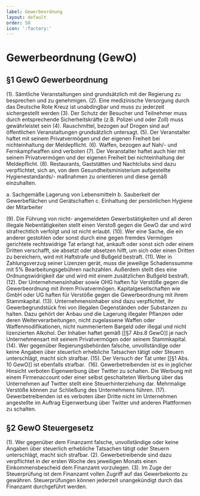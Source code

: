 ```yaml
---
label: Gewerbeordnung
layout: default
order: 50
icon: ':factory:'
---
```


# Gewerbeordnung (GewO)

## §1 GewO Gewerbeordnung
(1). Sämtliche Veranstaltungen sind grundsätzlich mit der Regierung zu besprechen und zu genehmigen.
(2). Eine medizinische Versorgung durch das Deutsche Rote Kreuz ist unabdingbar und muss zu jederzeit sichergestellt werden
(3). Der Schutz der Besucher und Teilnehmer muss durch entsprechende Sicherheitskräfte (z.B. Polizei und oder Zoll) muss gewährleistet sein
(4). Rauschmittel, bezogen auf Drogen sind auf öffentlichen Veranstaltungen grundsätzlich untersagt.
(5). Der Veranstalter haftet mit seinem Privatvermögen und der eigenen Freiheit bei nichteinhaltung der Meldepflicht.
(6). Waffen, bezogen auf Nah/- und Fernkampfwaffen sind verboten
(7). Der Veranstalter haftet auch hier mit seinem Privatvermögen und der eigenen Freiheit bei nichteinhaltung der Meldepflicht.
(8). Restaurants, Gaststätten und Nachtclubs sind dazu verpflichtet, sich an, von dem Gesundheitsministerium aufgestellte Hygienestandards/- maßnahmen zu orientieren und diese gemäß einzuhalten.

a. Sachgemäße Lagerung von Lebensmitteln
b. Sauberkeit der Gewerbeflächen und Gerätschaften
c. Einhaltung der persönlichen Hygiene der Mitarbeiter

(9). Die Führung von nicht- angemeldeten Gewerbstätigkeiten und all deren illegale Nebentätigkeiten stellt einen Verstoß gegen die GewO dar und wird strafrechtlich verfolgt und ist nicht erlaubt.
(10). Wer eine Sache, die ein anderer gestohlen oder sonst durch eine gegen fremdes Vermögen gerichtete rechtswidrige Tat erlangt hat, ankauft oder sonst sich oder einem Dritten verschafft, sie absetzt oder absetzen hilft, um sich oder einen Dritten zu bereichern, wird mit Haftstrafe und Bußgeld bestraft.
(11). Wer in Zahlungsverzug seiner Lizenzen gerät, muss die jeweilige Schadenssumme mit 5% Bearbeitungsgebühren nachzahlen. Außerdem stellt dies eine Ordnungswidrigkeit dar und wird mit einem zusätzlichen Bußgeld bestraft.
(12). Der Unternehmensinhaber sowie OHG haften für Verstöße gegen die Gewerbeordnung mit ihrem Privatvermögen. Kapitalgesellschaften wie GmbH oder UG haften für Verstöße gegen die Gewerbeordnung mit ihrem Stammkapital.
(13). Unternehmensinhaber sind dazu verpflichtet, ihr Gewerbegrundstück frei von illegalen Gegenständen oder Substanzen zu halten. Dazu gehört der Anbau und die Lagerung illegaler Pflanzen oder deren Weiterverarbeitungen, nicht zugelassene Waffen oder Waffenmodifikationen, nicht nummeriertem Bargeld oder illegal und nicht lizenzierten Alkohol. Der Inhaber haftet gemäß [[§7 Abs.8 GewO]] je nach Unternehmensart mit seinem Privatvermögen oder seinem Stammkapital.
(14). Wer gegenüber Regierungsbehörden falsche, unvollständige oder keine Angaben über steuerlich erhebliche Tatsachen tätigt oder Steuern unterschlägt, macht sich strafbar.
(15). Der Versuch der Tat unter [[§1 Abs. 10 GewO]] ist ebenfalls strafbar. 
(16). Gewerbetreibenden ist es in jeglicher Hinsicht verboten Eigenwerbung über Twitter zu schalten. Die Werbung mit einem Firmenaccount oder einer selbst geschalteten Werbung über das Unternehmen auf Twitter stellt eine Steuerhinterziehung dar. Mehrmalige Verstöße können zur Schließung des Unternehmens führen.
(17). Gewerbetreibenden ist es verboten über Dritte nicht im Unternehmen angestellte im Auftrag Eigenwerbung über Twitter und anderen Plattformen zu schalten. 

## §2 GewO Steuergesetz
(1). Wer gegenüber dem Finanzamt falsche, unvollständige oder keine Angaben über steuerlich
erhebliche Tatsachen tätigt oder Steuern unterschlägt, macht sich strafbar.
(2). Gewerbetreibende sind dazu verpflichtet in der ersten Woche des jeweiligen Monats einen
Einkommensbescheid dem Finanzamt vorzulegen.
(3). Im Zuge der Steuerprüfung ist dem Finanzamt vollen Zugriff auf das Gewerbekonto zu
gewähren. Steuerprüfungen können jederzeit unangekündigt durch das Finanzamt
durchgeführt werden.
